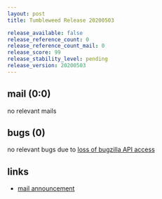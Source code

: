 ```yaml
---
layout: post
title: Tumbleweed Release 20200503

release_available: false
release_reference_count: 0
release_reference_count_mail: 0
release_score: 99
release_stability_level: pending
release_version: 20200503
---
```


## mail (0:0)

no relevant mails

## bugs (0)

<!--more-->

no relevant bugs due to [loss of bugzilla API access](https://bugzilla.opensuse.org/show_bug.cgi?id=1157722)



## links

- [mail announcement](https://lists.opensuse.org/opensuse-factory/2020-05/msg00066.html)
